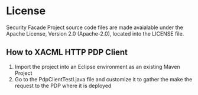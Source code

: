 # License

Security Facade Project source code files are made avaialable under the Apache License, Version 2.0 (Apache-2.0), located into the LICENSE file.

## How to XACML HTTP PDP Client

1. Import the project into an Eclipse environment as an existing Maven Project
2. Go to the PdpClientTestl.java file and customize it to gather the make the request to the PDP where it is deployed


